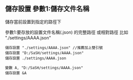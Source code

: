 ## 儲存設置 參數1:儲存文件名稱
儲存當前設置到指定的路徑下

參數1:要存放的設置文件名稱(.json) 的完整路徑 或相對路徑 比如 "./settings/AAAA.json"

```
儲存設置 "./settings/AAAA.json" //推薦加上雙引號
儲存設置 "D:/SaSH/settings/AAAA.json"
儲存設置 ./settings/AAAA.json

變數 A, "D:/SaSH/settings/AAAA.json"
儲存設置 &A


```